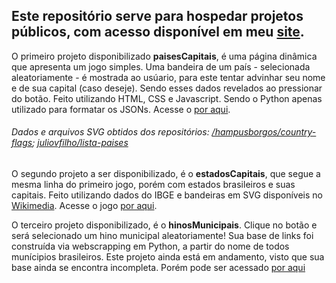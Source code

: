 ## Este repositório serve para hospedar projetos públicos, com acesso disponível em meu [site](https://guigiusti.com/).
O primeiro projeto disponibilizado **paisesCapitais**, é uma página dinâmica que apresenta um jogo simples. Uma bandeira de um país - selecionada aleatoriamente - é mostrada ao usúario, para este tentar advinhar seu nome e de sua capital (caso deseje). Sendo esses dados revelados ao pressionar do botão. Feito utilizando HTML, CSS e Javascript. Sendo o Python apenas utilizado para formatar os JSONs. Acesse o [por aqui](https://guigiusti.com/jogos/paisesCapitais).
###### Dados e arquivos SVG obtidos dos repositórios: [/hampusborgos/country-flags](https://github.com/hampusborgos/country-flags); [juliovfilho/lista-paises](https://github.com/juliolvfilho/lista-paises)

O segundo projeto a ser disponibilizado, é o **estadosCapitais**, que segue a mesma linha do primeiro jogo, porém com estados brasileiros e suas capitais. Feito utilizando dados do IBGE e bandeiras em SVG disponíveis no [Wikimedia](https://commons.wikimedia.org/wiki/Flags_of_Brazil). Acesse o jogo [por aqui](https://guigiusti.com/jogos/estadosCapitais).

O terceiro projeto disponibilizado, é o **hinosMunicipais**. Clique no botão e será selecionado um hino municipal aleatoriamente! Sua base de links foi construída via webscrapping em Python, a partir do nome de todos munícipios brasileiros. Este projeto ainda está em andamento, visto que sua base ainda se encontra incompleta. Porém pode ser acessado [por aqui](https://guigiusti.com/jogos/hinosMunicipais)

